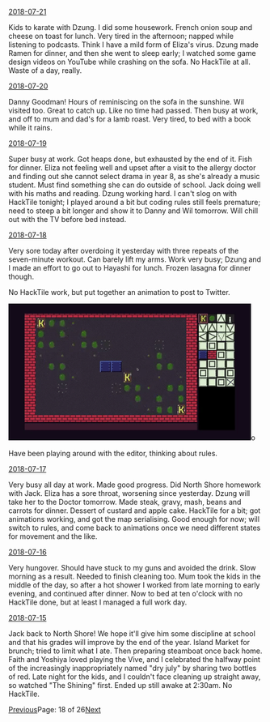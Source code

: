 [2018-07-21](/diary/2018/07/21.md)

Kids to karate with Dzung. I did some housework. French onion soup and cheese on toast for lunch. Very tired in the afternoon; napped while listening to podcasts. Think I have a mild form of Eliza's virus. Dzung made Ramen for dinner, and then she went to sleep early; I watched some game design videos on YouTube while crashing on the sofa. No HackTile at all. Waste of a day, really.

[2018-07-20](/diary/2018/07/20.md)

Danny Goodman! Hours of reminiscing on the sofa in the sunshine. Wil visited too. Great to catch up. Like no time had passed. Then busy at work, and off to mum and dad's for a lamb roast. Very tired, to bed with a book while it rains.

[2018-07-19](/diary/2018/07/19.md)

Super busy at work. Got heaps done, but exhausted by the end of it. Fish for dinner. Eliza not feeling well and upset after a visit to the allergy doctor and finding out she cannot select drama in year 8, as she's already a music student. Must find something she can do outside of school. Jack doing well with his maths and reading. Dzung working hard. I can't slog on with HackTile tonight; I played around a bit but coding rules still feels premature; need to steep a bit longer and show it to Danny and Wil tomorrow. Will chill out with the TV before bed instead.

[2018-07-18](/diary/2018/07/18.md)

Very sore today after overdoing it yesterday with three repeats of the seven-minute workout. Can barely lift my arms. Work very busy; Dzung and I made an effort to go out to Hayashi for lunch. Frozen lasagna for dinner though.

No HackTile work, but put together an animation to post to Twitter.

![Animation Demo](/diary/assets/hacktile1.gif)o

Have been playing around with the editor, thinking about rules.

[2018-07-17](/diary/2018/07/17.md)

Very busy all day at work. Made good progress. Did North Shore homework with Jack. Eliza has a sore throat, worsening since yesterday. Dzung will take her to the Doctor tomorrow. Made steak, gravy, mash, beans and carrots for dinner. Dessert of custard and apple cake. HackTile for a bit; got animations working, and got the map serialising. Good enough for now; will switch to rules, and come back to animations once we need different states for movement and the like.

[2018-07-16](/diary/2018/07/16.md)

Very hungover. Should have stuck to my guns and avoided the drink. Slow morning as a result. Needed to finish cleaning too. Mum took the kids in the middle of the day, so after a hot shower I worked from late morning to early evening, and continued after dinner. Now to bed at ten o'clock with no HackTile done, but at least I managed a full work day.

[2018-07-15](/diary/2018/07/15.md)

Jack back to North Shore! We hope it'll give him some discipline at school and that his grades will improve by the end of the year. Island Market for brunch; tried to limit what I ate. Then preparing steamboat once back home. Faith and Yoshiya loved playing the Vive, and I celebrated the halfway point of the increasingly inappropriately named "dry july" by sharing two bottles of red. Late night for the kids, and I couldn't face cleaning up straight away, so watched "The Shining" first. Ended up still awake at 2:30am. No HackTile.

[Previous](/diary/page17)Page: 18 of 26[Next](/diary/page19)